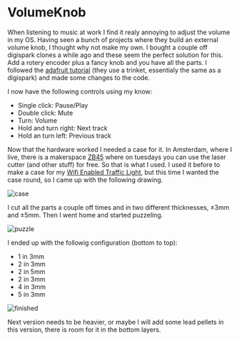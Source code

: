 # VolumeKnob #

When listening to music at work I find it realy annoying to adjust the volume in my OS. Having seen a bunch of projects where they build an external volume knob, I thought why not make my own. I bought a couple off digispark clones a while ago and these seem the perfect solution for this. Add a rotery encoder plus a fancy knob and you have all the parts. I followed the [adafruit tutorial](https://learn.adafruit.com/trinket-usb-volume-knob) (they use a trinket, essentialy the same as a digispark) and made some changes to the code. 

I now have the following controls using my know:
* Single click: Pause/Play
* Double click: Mute
* Turn: Volume
* Hold and turn right: Next track
* Hold an turn left: Previous track

Now that the hardware worked I needed a case for it. In Amsterdam, where I live, there is a makerspace [ZB45](https://zb45.nl/) where on tuesdays you can use the laser cutter (and other stuff) for free. So that is what I used. I used it before to make a case for my [Wifi Enabled Traffic Light](https://zb45.nl/node/128), but this time I wanted the case round, so I came up with the following drawing.

![case](https://raw.githubusercontent.com/marius1/VolumeKnob/master/case.png)

I cut all the parts a couple off times and in two different thicknesses, ±3mm and ±5mm. Then I went home and started puzzeling. 

![puzzle](https://raw.githubusercontent.com/marius1/VolumeKnob/master/puzzel.jpg)

I ended up with the followig configuration (bottom to top):
* 1 in 3mm
* 2 in 3mm
* 2 in 5mm
* 2 in 3mm
* 4 in 3mm
* 5 in 3mm

![finished](https://raw.githubusercontent.com/marius1/VolumeKnob/master/finished.jpg)

Next version needs to be heavier, or maybe I will add some lead pellets in this version, there is room for it in the bottom layers.